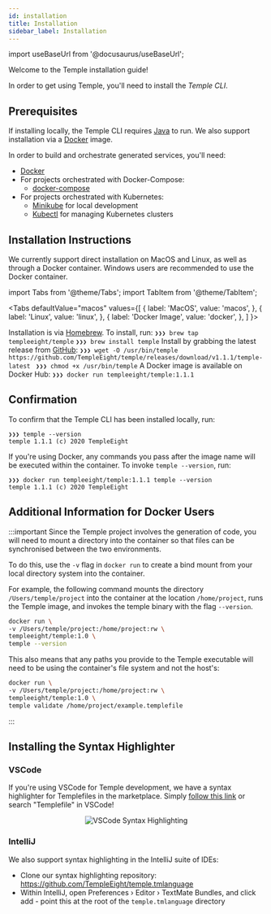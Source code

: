 ```yaml
---
id: installation
title: Installation
sidebar_label: Installation
---
```

import useBaseUrl from '@docusaurus/useBaseUrl';

Welcome to the Temple installation guide!

In order to get using Temple, you'll need to install the *Temple CLI*. 

## Prerequisites

If installing locally, the Temple CLI requires [Java](https://java.com/en/download/help/download_options.xml) to run.
We also support installation via a [Docker](https://www.docker.com) image.

In order to build and orchestrate generated services, you'll need:
* [Docker](https://www.docker.com/)
* For projects orchestrated with Docker-Compose: 
    * [docker-compose](https://docs.docker.com/compose/)
* For projects orchestrated with Kubernetes:
    * [Minikube](https://minikube.sigs.k8s.io/docs/) for local development
    * [Kubectl](https://kubernetes.io/docs/tasks/tools/install-kubectl/#verifying-kubectl-configuration) for managing Kubernetes clusters


## Installation Instructions
We currently support direct installation on MacOS and Linux, as well as through a Docker container.
Windows users are recommended to use the Docker container.

import Tabs from '@theme/Tabs';
import TabItem from '@theme/TabItem';

<Tabs
  defaultValue="macos"
  values={[
    { label: 'MacOS', value: 'macos', },
    { label: 'Linux', value: 'linux', },
    { label: 'Docker Image', value: 'docker', },
  ]
}>

<TabItem value="macos">
Installation is via <a href="https://brew.sh/">Homebrew</a>.
To install, run:
<code>❯❯❯ brew tap templeeight/temple</code>
<code>❯❯❯ brew install temple</code>
</TabItem>

<TabItem value="linux">
Install by grabbing the latest release from <a href="https://github.com/TempleEight/temple/releases">GitHub</a>:
<code>❯❯❯ wget -O /usr/bin/temple https://github.com/TempleEight/temple/releases/download/v1.1.1/temple-latest </code>
<code>❯❯❯ chmod +x /usr/bin/temple</code>
</TabItem>

<TabItem value="docker">
A Docker image is available on Docker Hub:
<code>❯❯❯ docker run templeeight/temple:1.1.1 </code>
</TabItem>
</Tabs>

## Confirmation

To confirm that the Temple CLI has been installed locally, run:

```
❯❯❯ temple --version
temple 1.1.1 (c) 2020 TempleEight
```

If you're using Docker, any commands you pass after the image name will be executed within the container. 
To invoke `temple --version`, run:

```
❯❯❯ docker run templeeight/temple:1.1.1 temple --version
temple 1.1.1 (c) 2020 TempleEight
```

## Additional Information for Docker Users
:::important
Since the Temple project involves the generation of code, you will need to mount a directory into the container so that files can be synchronised between the two environments.

To do this, use the `-v` flag in `docker run` to create a bind mount from your local directory system into the container.

For example, the following command mounts the directory `/Users/temple/project` into the container at the location `/home/project`, runs the Temple image, and invokes the temple binary with the flag `--version`.

```bash
docker run \
-v /Users/temple/project:/home/project:rw \
templeeight/temple:1.0 \
temple --version
```

This also means that any paths you provide to the Temple executable will need to be using the container's file system and not the host's:

```bash
docker run \
-v /Users/temple/project:/home/project:rw \
templeeight/temple:1.0 \
temple validate /home/project/example.templefile
```
:::

## Installing the Syntax Highlighter
### VSCode
If you're using VSCode for Temple development, we have a syntax highlighter for Templefiles in the marketplace.
Simply [follow this link](https://marketplace.visualstudio.com/items?itemName=TempleEight.temple) or search "Templefile" in VSCode!


<p align="center">
<img alt="VSCode Syntax Highlighting" src={useBaseUrl('img/vscode-syntax.png')} />
</p>

### IntelliJ
We also support syntax highlighting in the IntelliJ suite of IDEs:
- Clone our syntax highlighting repository: https://github.com/TempleEight/temple.tmlanguage
- Within IntelliJ, open Preferences › Editor › TextMate Bundles, and click add - point this at the root of the `temple.tmlanguage` directory

